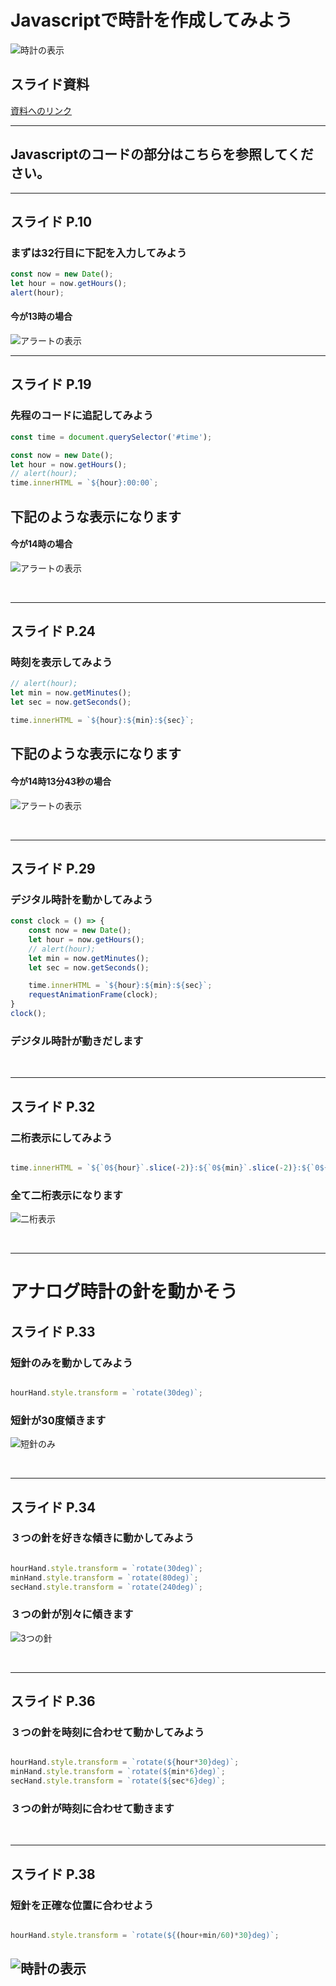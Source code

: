 
# Javascriptで時計を作成してみよう
![時計の表示](./img/clock.png)

## スライド資料
[資料へのリンク](https://drive.google.com/file/d/1Kf8A2DaVexGWCoJAmtOE-C-4WMAAhjVF/view?usp=sharing)
<br>

---

## Javascriptのコードの部分はこちらを参照してください。

---

## スライド P.10
### まずは32行目に下記を入力してみよう

```javascript
const now = new Date();
let hour = now.getHours();
alert(hour); 
```

#### 今が13時の場合
![アラートの表示](./img/alert.png)
<br>

---

## スライド P.19
### 先程のコードに追記してみよう

```javascript
const time = document.querySelector('#time');

const now = new Date();
let hour = now.getHours();
// alert(hour); 
time.innerHTML = `${hour}:00:00`;

```
## 下記のような表示になります
#### 今が14時の場合

![アラートの表示](./img/degital01.png)

<br>

---

## スライド P.24
### 時刻を表示してみよう

```javascript
// alert(hour); 
let min = now.getMinutes();
let sec = now.getSeconds();

time.innerHTML = `${hour}:${min}:${sec}`;
```
## 下記のような表示になります
#### 今が14時13分43秒の場合

![アラートの表示](./img/degital03.png)

<br>

---

## スライド P.29
### デジタル時計を動かしてみよう

```javascript
const clock = () => {
    const now = new Date();
    let hour = now.getHours();
    // alert(hour); 
    let min = now.getMinutes();
    let sec = now.getSeconds();

    time.innerHTML = `${hour}:${min}:${sec}`;
    requestAnimationFrame(clock);
}
clock();
```
### デジタル時計が動きだします  
<br>


---

## スライド P.32
### 二桁表示にしてみよう

```javascript

time.innerHTML = `${`0${hour}`.slice(-2)}:${`0${min}`.slice(-2)}:${`0${sec}`.slice(-2)}`;

```
### 全て二桁表示になります
![二桁表示](./img/degital04.png)

<br>

---

# アナログ時計の針を動かそう

## スライド P.33
### 短針のみを動かしてみよう
```javascript

hourHand.style.transform = `rotate(30deg)`;

```
### 短針が30度傾きます
![短針のみ](./img/analog01.png)

<br>


---

## スライド P.34
### ３つの針を好きな傾きに動かしてみよう  

```javascript

hourHand.style.transform = `rotate(30deg)`;
minHand.style.transform = `rotate(80deg)`;
secHand.style.transform = `rotate(240deg)`;

```
### ３つの針が別々に傾きます
![3つの針](./img/analog02.png)

<br>


---

## スライド P.36
### ３つの針を時刻に合わせて動かしてみよう  

```javascript

hourHand.style.transform = `rotate(${hour*30}deg)`;
minHand.style.transform = `rotate(${min*6}deg)`;
secHand.style.transform = `rotate(${sec*6}deg)`;

```
### ３つの針が時刻に合わせて動きます
<br>

---

## スライド P.38
### 短針を正確な位置に合わせよう  

```javascript

hourHand.style.transform = `rotate(${(hour+min/60)*30}deg)`;

```
![時計の表示](./img/clock.png)
---

